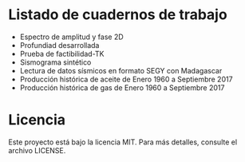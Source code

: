 # Listado de cuadernos de trabajo

  * Espectro de amplitud y fase 2D
  * Profundiad desarrollada
  * Prueba de factibilidad-TK
  * Sismograma sintético
  * Lectura de datos sísmicos en formato SEGY con Madagascar
  * Producción histórica de aceite de Enero 1960 a Septiembre 2017
  * Producción histórica de gas de Enero 1960 a Septiembre 2017
  
# Licencia
Este proyecto está bajo la licencia MIT. Para más detalles, consulte el archivo LICENSE.
